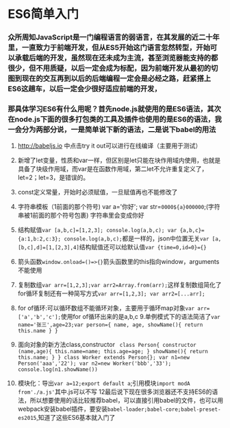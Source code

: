 # ES6简单入门

### 众所周知JavaScript是一门编程语言的弱语言，在其发展的近二十年里，一直致力于前端开发，但从ES5开始这门语言忽然转型，开始可以承载后端的开发，虽然现在还未成为主流，甚至浏览器能支持的都很少，但不用质疑，以后一定会成为标配，因为前端开发从最初的切图到现在的交互再到以后的后端编程一定会是必经之路，赶紧搭上ES6这趟车，以后一定会少很好适应前端的开发，

### 那具体学习ES6有什么用呢？首先node.js就使用的是ES6语法，其次在node.js下面的很多打包类的工具及插件也使用的是ES6的语法，我一会分为两部分说，一是简单说下新的语法，二是说下babel的用法

1. http://babeljs.io 中点击try it out可以进行在线编译（主要用于测试）

2. 新增了let变量，性质和var一样，但区别是let只能在块作用域内使用，也就是具备了块级作用域，而var是在函数作用域，第二let不允许重复定义了，let=2；let=3，是错误的。

3. const定义常量，开始时必须赋值，一旦赋值再也不能修改了

4. 字符串模板（1前面的那个符号)
  var a='你好';
  var str=`0000${a}000000`;(字符串被1前面的那个符号包裹)
 字符串里会变成你好

5. 结构赋值`
	var [a,b,c]=[1,2,3];
	console.log(a,b,c);
	var {a,b,c}={a:1,b:2,c:3};
	console.log(a,b,c);
	`都是一样的，json中位置无关`var [a,[b,c],d]=[1,[2,3],4]`结构赋值还可以给默认值`var {time=0,id=0}={}`
6. 箭头函数`window.onload=()=>{}`箭头函数里的this指向window，arguments不能使用
7. 复制数组`var arr=[1,2,3];var arr2=Array.from(arr);`这样复制数组简化了for循环复制还有一种简写方式`var arr=[1,2,3];
var arr2=[...arr];`
8. for of循环:可以循环数组不能循环对象，主要用于循环map对象`var arr=['a','b','c'];`使用for of循环出来的是a,b,c
9.单例模式下的语法简洁了`var name='张三',age=23;var person={
	name,
	age,
	showName(){
	return this.name
	}
} `
10. 面向对象的新方法class,constructor  `
class Person{
	constructor (name,age){
		this.name=name;
		this.age=age;
	}
	showName(){
		return this.name;
	}
}
class Worker extends Person{};
var n1=new Person('aaa','22');
var n2=new Worker('bbb','33');
console.log(n1.showName())`
11. 模块化：导出`var a=12;export default a`;引用模块`import modA from'./a.js'`其中.js可以不写
12最后说下现在很多浏览器还不支持ES6的语法，所以想要使用的话比较推荐babel，可以直接引用babel的文件，也可以用webpack安装babel插件，要安装`babel-loader;babel-core;babel-preset-es2015`,知道了这些ES6基本就入门了